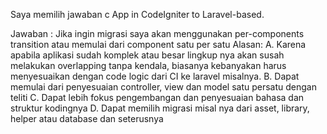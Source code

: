 Saya memilih jawaban c
    App in CodeIgniter to Laravel-based.
    
Jawaban : Jika ingin migrasi saya akan menggunakan per-components transition atau memulai dari component satu per satu
Alasan: 
A. Karena apabila aplikasi sudah komplek atau besar lingkup nya akan susah melakukan overlapping tanpa kendala, biasanya kebanyakan harus 
    menyesuaikan dengan code logic dari CI ke laravel misalnya.
B. Dapat memulai dari penyesuaian controller, view dan model satu persatu dengan teliti
C. Dapat lebih fokus pengembangan dan penyesuaian bahasa dan struktur kodingnya
D. Dapat memilih migrasi misal nya dari asset, library, helper atau database dan seterusnya
        





